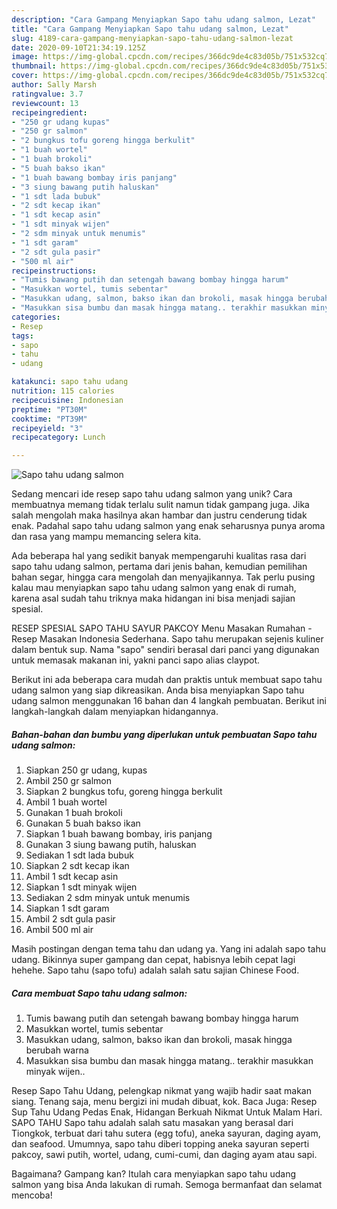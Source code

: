 ```yaml
---
description: "Cara Gampang Menyiapkan Sapo tahu udang salmon, Lezat"
title: "Cara Gampang Menyiapkan Sapo tahu udang salmon, Lezat"
slug: 4189-cara-gampang-menyiapkan-sapo-tahu-udang-salmon-lezat
date: 2020-09-10T21:34:19.125Z
image: https://img-global.cpcdn.com/recipes/366dc9de4c83d05b/751x532cq70/sapo-tahu-udang-salmon-foto-resep-utama.jpg
thumbnail: https://img-global.cpcdn.com/recipes/366dc9de4c83d05b/751x532cq70/sapo-tahu-udang-salmon-foto-resep-utama.jpg
cover: https://img-global.cpcdn.com/recipes/366dc9de4c83d05b/751x532cq70/sapo-tahu-udang-salmon-foto-resep-utama.jpg
author: Sally Marsh
ratingvalue: 3.7
reviewcount: 13
recipeingredient:
- "250 gr udang kupas"
- "250 gr salmon"
- "2 bungkus tofu goreng hingga berkulit"
- "1 buah wortel"
- "1 buah brokoli"
- "5 buah bakso ikan"
- "1 buah bawang bombay iris panjang"
- "3 siung bawang putih haluskan"
- "1 sdt lada bubuk"
- "2 sdt kecap ikan"
- "1 sdt kecap asin"
- "1 sdt minyak wijen"
- "2 sdm minyak untuk menumis"
- "1 sdt garam"
- "2 sdt gula pasir"
- "500 ml air"
recipeinstructions:
- "Tumis bawang putih dan setengah bawang bombay hingga harum"
- "Masukkan wortel, tumis sebentar"
- "Masukkan udang, salmon, bakso ikan dan brokoli, masak hingga berubah warna"
- "Masukkan sisa bumbu dan masak hingga matang.. terakhir masukkan minyak wijen.."
categories:
- Resep
tags:
- sapo
- tahu
- udang

katakunci: sapo tahu udang 
nutrition: 115 calories
recipecuisine: Indonesian
preptime: "PT30M"
cooktime: "PT39M"
recipeyield: "3"
recipecategory: Lunch

---
```



![Sapo tahu udang salmon](https://img-global.cpcdn.com/recipes/366dc9de4c83d05b/751x532cq70/sapo-tahu-udang-salmon-foto-resep-utama.jpg)

Sedang mencari ide resep sapo tahu udang salmon yang unik? Cara membuatnya memang tidak terlalu sulit namun tidak gampang juga. Jika salah mengolah maka hasilnya akan hambar dan justru cenderung tidak enak. Padahal sapo tahu udang salmon yang enak seharusnya punya aroma dan rasa yang mampu memancing selera kita.

Ada beberapa hal yang sedikit banyak mempengaruhi kualitas rasa dari sapo tahu udang salmon, pertama dari jenis bahan, kemudian pemilihan bahan segar, hingga cara mengolah dan menyajikannya. Tak perlu pusing kalau mau menyiapkan sapo tahu udang salmon yang enak di rumah, karena asal sudah tahu triknya maka hidangan ini bisa menjadi sajian spesial.

RESEP SPESIAL SAPO TAHU SAYUR PAKCOY Menu Masakan Rumahan - Resep Masakan Indonesia Sederhana. Sapo tahu merupakan sejenis kuliner dalam bentuk sup. Nama &#34;sapo&#34; sendiri berasal dari panci yang digunakan untuk memasak makanan ini, yakni panci sapo alias claypot.


Berikut ini ada beberapa cara mudah dan praktis untuk membuat sapo tahu udang salmon yang siap dikreasikan. Anda bisa menyiapkan Sapo tahu udang salmon menggunakan 16 bahan dan 4 langkah pembuatan. Berikut ini langkah-langkah dalam menyiapkan hidangannya.

<!--inarticleads1-->

##### Bahan-bahan dan bumbu yang diperlukan untuk pembuatan Sapo tahu udang salmon:

1. Siapkan 250 gr udang, kupas
1. Ambil 250 gr salmon
1. Siapkan 2 bungkus tofu, goreng hingga berkulit
1. Ambil 1 buah wortel
1. Gunakan 1 buah brokoli
1. Gunakan 5 buah bakso ikan
1. Siapkan 1 buah bawang bombay, iris panjang
1. Gunakan 3 siung bawang putih, haluskan
1. Sediakan 1 sdt lada bubuk
1. Siapkan 2 sdt kecap ikan
1. Ambil 1 sdt kecap asin
1. Siapkan 1 sdt minyak wijen
1. Sediakan 2 sdm minyak untuk menumis
1. Siapkan 1 sdt garam
1. Ambil 2 sdt gula pasir
1. Ambil 500 ml air


Masih postingan dengan tema tahu dan udang ya. Yang ini adalah sapo tahu udang. Bikinnya super gampang dan cepat, habisnya lebih cepat lagi hehehe. Sapo tahu (sapo tofu) adalah salah satu sajian Chinese Food. 

<!--inarticleads2-->

##### Cara membuat Sapo tahu udang salmon:

1. Tumis bawang putih dan setengah bawang bombay hingga harum
1. Masukkan wortel, tumis sebentar
1. Masukkan udang, salmon, bakso ikan dan brokoli, masak hingga berubah warna
1. Masukkan sisa bumbu dan masak hingga matang.. terakhir masukkan minyak wijen..


Resep Sapo Tahu Udang, pelengkap nikmat yang wajib hadir saat makan siang. Tenang saja, menu bergizi ini mudah dibuat, kok. Baca Juga: Resep Sup Tahu Udang Pedas Enak, Hidangan Berkuah Nikmat Untuk Malam Hari. SAPO TAHU Sapo tahu adalah salah satu masakan yang berasal dari Tiongkok, terbuat dari tahu sutera (egg tofu), aneka sayuran, daging ayam, dan seafood. Umumnya, sapo tahu diberi topping aneka sayuran seperti pakcoy, sawi putih, wortel, udang, cumi-cumi, dan daging ayam atau sapi. 

Bagaimana? Gampang kan? Itulah cara menyiapkan sapo tahu udang salmon yang bisa Anda lakukan di rumah. Semoga bermanfaat dan selamat mencoba!
